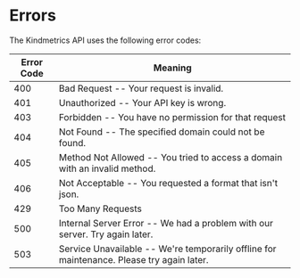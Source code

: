 # Errors

The Kindmetrics API uses the following error codes:


Error Code | Meaning
---------- | -------
400 | Bad Request -- Your request is invalid.
401 | Unauthorized -- Your API key is wrong.
403 | Forbidden -- You have no permission for that request
404 | Not Found -- The specified domain could not be found.
405 | Method Not Allowed -- You tried to access a domain with an invalid method.
406 | Not Acceptable -- You requested a format that isn't json.
429 | Too Many Requests
500 | Internal Server Error -- We had a problem with our server. Try again later.
503 | Service Unavailable -- We're temporarily offline for maintenance. Please try again later.
